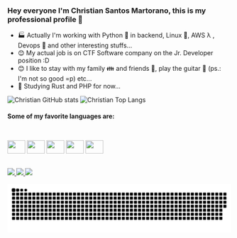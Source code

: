 ### Hey everyone I'm Christian Santos Martorano, this is my professional profile 🎸

- 🏭 Actually I'm working with Python 🐍 in backend, Linux 🐧, AWS λ , Devops 🔨 and other interesting stuffs...
- 😊 My actual job is on CTF Software company on the Jr. Developer position :D
- 😊 I like to stay with my family 👪 and friends 🤝, play the guitar 🎸 (ps.: I'm not so good =p) etc...
- 📒 Studying Rust and PHP for now...

![Christian GitHub stats](https://github-readme-stats.vercel.app/api?username=christianmartorano&show_icons=true&theme=tokyonight&count_private=true&include_all_commits=true)
![Christian Top Langs](https://github-readme-stats.vercel.app/api/top-langs/?username=christianmartorano&show_icons=true&theme=tokyonight&count_private=true&include_all_commits=true)

#### Some of my favorite languages are:

##
<div style="display: inline_block"><br>
  <img height="30" width="40" src="https://cdn.jsdelivr.net/gh/devicons/devicon/icons/ruby/ruby-original.svg" />
  <img height="30" width="40" src="https://cdn.jsdelivr.net/gh/devicons/devicon/icons/python/python-original.svg" />
  <img height="30" width="40" src="https://cdn.jsdelivr.net/gh/devicons/devicon/icons/bash/bash-original.svg" /> 
  <img height="30" width="40" src="https://cdn.jsdelivr.net/gh/devicons/devicon/icons/rust/rust-plain.svg" />  
  <img height="30" width="40" src="https://cdn.jsdelivr.net/gh/devicons/devicon/icons/php/php-original.svg" />
</div>

##

<div>
<a href="mailto:christiansmartorano@gmail.com"><img src="https://img.shields.io/badge/Gmail-D14836?style=for-the-badge&logo=gmail&logoColor=white" />
<a href="https://www.linkedin.com/in/christian-martorano-307860116"><img src="https://img.shields.io/badge/LinkedIn-0077B5?style=for-the-badge&logo=linkedin&logoColor=white" />
<a href="https://wa.me/5514991991105"><img src="https://img.shields.io/badge/WhatsApp-25D366?style=for-the-badge&logo=whatsapp&logoColor=white" />
</div>

<div style="display: inline_block"><br>
 <img align="center" src="https://github.com/christiancotefacil/christiancotefacil/blob/output/github-contribution-grid-snake-dark.svg?palette=github-dark" />
</div>

